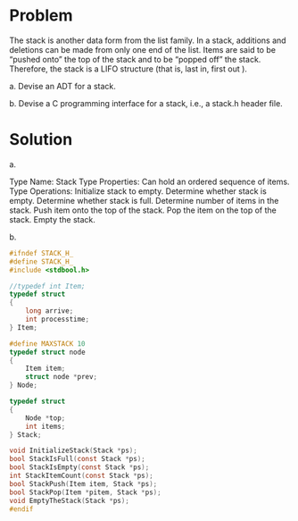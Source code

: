 # Problem
The stack is another data form from the list family. In a stack, additions and deletions
can be made from only one end of the list. Items are said to be “pushed onto” the top of
the stack and to be “popped off” the stack. Therefore, the stack is a LIFO structure (that
is, last in, first out ).

a. Devise an ADT for a stack.

b. Devise a C programming interface for a stack, i.e., a stack.h header file.
# Solution
a.

Type Name: Stack
Type Properties: Can hold an ordered sequence of items.
Type Operations: Initialize stack to empty.
                 Determine whether stack is empty.
                 Determine whether stack is full.
                 Determine number of items in the stack.
                 Push item onto the top of the stack.
                 Pop the item on the top of the stack.
                 Empty the stack.

b.

```c
#ifndef STACK_H_
#define STACK_H_
#include <stdbool.h>

//typedef int Item;
typedef struct 
{
    long arrive;
    int processtime;
} Item;

#define MAXSTACK 10
typedef struct node
{
    Item item;
    struct node *prev;
} Node;

typedef struct 
{
    Node *top;
    int items;
} Stack;

void InitializeStack(Stack *ps);
bool StackIsFull(const Stack *ps);
bool StackIsEmpty(const Stack *ps);
int StackItemCount(const Stack *ps);
bool StackPush(Item item, Stack *ps);
bool StackPop(Item *pitem, Stack *ps);
void EmptyTheStack(Stack *ps);
#endif
```
